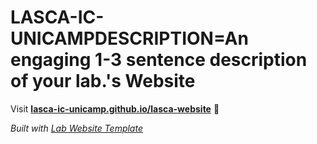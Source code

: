 
# LASCA-IC-UNICAMPDESCRIPTION=An engaging 1-3 sentence description of your lab.'s Website

Visit **[lasca-ic-unicamp.github.io/lasca-website](https://lasca-ic-unicamp.github.io/lasca-website)** 🚀

_Built with [Lab Website Template](https://greene-lab.gitbook.io/lab-website-template-docs)_
